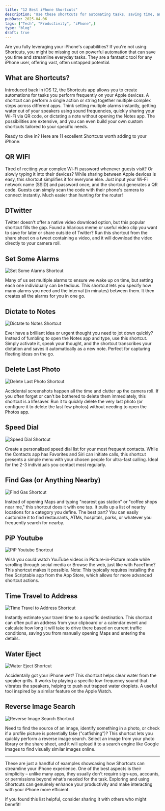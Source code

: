 ```yaml
---
title: "12 Best iPhone Shortcuts"
description: "Use these shortcuts for automating tasks, saving time, and simplifying daily routines."
pubDate: 2025-04-06
tags: ["Tech", "Productivity", "iPhone",]
type: "blog"
draft: true
---
```


Are you fully leveraging your iPhone's capabilities? If you're not using Shortcuts, you might be missing out on powerful automation that can save you time and streamline everyday tasks. They are a fantastic tool for any iPhone user, offering vast, often untapped potential.

## What are Shortcuts?

Introduced back in iOS 12, the Shortcuts app allows you to create automations for tasks you perform frequently on your Apple devices. A shortcut can perform a single action or string together multiple complex steps across different apps. Think setting multiple alarms instantly, getting water out of your speakers using sound frequencies, quickly sharing your Wi-Fi via QR code, or dictating a note without opening the Notes app. The possibilities are extensive, and you can even build your own custom shortcuts tailored to your specific needs.

Ready to dive in? Here are 11 excellent Shortcuts worth adding to your iPhone:

## QR WIFI


Tired of reciting your complex Wi-Fi password whenever guests visit? Or slowly typing it into their devices? While sharing between Apple devices is easy, this shortcut simplifies it for everyone else. Just input your Wi-Fi network name (SSID) and password once, and the shortcut generates a QR code. Guests can simply scan the code with their phone's camera to connect instantly. Much easier than hunting for the router!

## DTwitter

Twitter doesn't offer a native video download option, but this popular shortcut fills the gap. Found a hilarious meme or useful video clip you want to save for later or share outside of Twitter? Run this shortcut from the share sheet on a tweet containing a video, and it will download the video directly to your camera roll.

## Set Some Alarms

![Set Some Alarms Shortcut](https://4thelazy.com/wp-content/uploads/2022/01/Friday-07-Jan-2022-194622-1024x667.png)

Many of us set multiple alarms to ensure we wake up on time, but setting each one individually can be tedious. This shortcut lets you specify how many alarms you need and the interval (in minutes) between them. It then creates all the alarms for you in one go.

## Dictate to Notes

![Dictate to Notes Shortcut](https://4thelazy.com/wp-content/uploads/2022/01/Friday-07-Jan-2022-194713-508x1024.png)

Ever have a brilliant idea or urgent thought you need to jot down quickly? Instead of fumbling to open the Notes app and type, use this shortcut. Simply activate it, speak your thought, and the shortcut transcribes your dictation and saves it automatically as a new note. Perfect for capturing fleeting ideas on the go.

## Delete Last Photo

![Delete Last Photo Shortcut](https://4thelazy.com/wp-content/uploads/2022/01/IMG_7425-508x1024.png)

Accidental screenshots happen all the time and clutter up the camera roll. If you often forget or can't be bothered to delete them immediately, this shortcut is a lifesaver. Run it to quickly delete the very last photo (or configure it to delete the last few photos) without needing to open the Photos app.

## Speed Dial

![Speed Dial Shortcut](https://4thelazy.com/wp-content/uploads/2022/01/Friday-07-Jan-2022-200737-508x1024.png)

Create a personalized speed dial list for your most frequent contacts. While the Contacts app has Favorites and Siri can initiate calls, this shortcut presents a simple menu with your chosen people for ultra-fast calling. Ideal for the 2-3 individuals you contact most regularly.

## Find Gas (or Anything Nearby)

![Find Gas Shortcut](https://4thelazy.com/wp-content/uploads/2022/01/Friday-07-Jan-2022-201714-508x1024.png)

Instead of opening Maps and typing "nearest gas station" or "coffee shops near me," this shortcut does it with one tap. It pulls up a list of nearby locations for a category you define. The best part? You can easily customize it to find restaurants, ATMs, hospitals, parks, or whatever you frequently search for nearby.

## PiP Youtube

![PiP Youtube Shortcut](https://4thelazy.com/wp-content/uploads/2022/01/Friday-07-Jan-2022-201345-1024x1008.png)

Wish you could watch YouTube videos in Picture-in-Picture mode while scrolling through social media or Browse the web, just like with FaceTime? This shortcut makes it possible. Note: This typically requires installing the free Scriptable app from the App Store, which allows for more advanced shortcut actions.

## Time Travel to Address

![Time Travel to Address Shortcut](https://4thelazy.com/wp-content/uploads/2022/01/IMG_7431-1024x667.png)

Instantly estimate your travel time to a specific destination. This shortcut can often pull an address from your clipboard or a calendar event and calculate how long it will take to drive there based on current traffic conditions, saving you from manually opening Maps and entering the details.

## Water Eject

![Water Eject Shortcut](https://4thelazy.com/wp-content/uploads/2022/01/Friday-07-Jan-2022-200643-508x1024.png)

Accidentally got your iPhone wet? This shortcut helps clear water from the speaker grills. It works by playing a specific low-frequency sound that vibrates the speakers, helping to push out trapped water droplets. A useful tool inspired by a similar feature on the Apple Watch.

## Reverse Image Search

![Reverse Image Search Shortcut](https://4thelazy.com/wp-content/uploads/2022/01/Friday-07-Jan-2022-195511-1024x1008.png)

Need to find the source of an image, identify something in a photo, or check if a profile picture is potentially fake ("catfishing")? This shortcut lets you quickly perform a reverse image search. Select an image from your photo library or the share sheet, and it will upload it to a search engine like Google Images to find visually similar images online.

---

These are just a handful of examples showcasing how Shortcuts can streamline your iPhone experience. One of the best aspects is their simplicity – unlike many apps, they usually don't require sign-ups, accounts, or permissions beyond what's needed for the task. Exploring and using Shortcuts can genuinely enhance your productivity and make interacting with your iPhone more efficient.

If you found this list helpful, consider sharing it with others who might benefit!